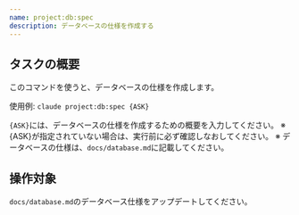 ```yaml
---
name: project:db:spec
description: データベースの仕様を作成する
---
```


## タスクの概要

このコマンドを使うと、データベースの仕様を作成します。

使用例: `claude project:db:spec {ASK}`

`{ASK}`には、データベースの仕様を作成するための概要を入力してください。
※ {ASK}が指定されていない場合は、実行前に必ず確認しなおしてください。
※ データベースの仕様は、`docs/database.md`に記載してください。

## 操作対象

`docs/database.md`のデータベース仕様をアップデートしてください。